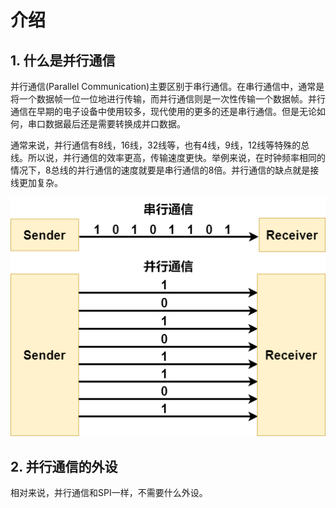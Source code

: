 # 介绍

## 1. 什么是并行通信

并行通信(Parallel Communication)主要区别于串行通信。在串行通信中，通常是将一个数据帧一位一位地进行传输，而并行通信则是一次性传输一个数据帧。并行通信在早期的电子设备中使用较多，现代使用的更多的还是串行通信。但是无论如何，串口数据最后还是需要转换成并口数据。

通常来说，并行通信有8线，16线，32线等，也有4线，9线，12线等特殊的总线。所以说，并行通信的效率更高，传输速度更快。举例来说，在时钟频率相同的情况下，8总线的并行通信的速度就要是串行通信的8倍。并行通信的缺点就是接线更加复杂。

![并行通信](../../../images/通信专题/并行通信/3.5.0-1.png)

## 2. 并行通信的外设

相对来说，并行通信和SPI一样，不需要什么外设。